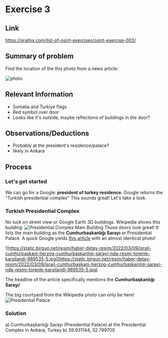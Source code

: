 # Exercise 3

## Link
https://gralhix.com/list-of-osint-exercises/osint-exercise-003/

## Summary of problem

Find the location of the this photo from a news article:

![photo](https://gralhix.com/wp-content/uploads/2023/08/osintexercise003.webp)

## Relevant Information

- Somalia and Turkiye flags
- Red symbol over door
- Looks like it's outside, maybe reflections of buildings in the door?


## Observations/Deductions
- Probably at the president's residence/palace?
- likely in Ankara

## Process

### Let's get started
We can go for a Google: **president of turkey residence**. Google returns the "Turkish presidential complex"
This sounds great! Let's take a look. 

### Turkish Presidential Complex
No luck on street view or Google Earth 3D buildings. Wikipedia shows this building:
![Presidential Complex Main Building](https://upload.wikimedia.org/wikipedia/commons/0/06/Presidential_Palace_Main.jpg) 
Those doors look great! It lists the main building as the **Cumhurbaşkanlığı Sarayı** or Presidential Palace. A quick Google yields [this article](https://www.birgun.net/haber/israil-cumhurbaskani-herzog-cumhurbaskanligi-sarayi-nda-resmi-torenle-karsilandi-379894) with an almost identical photo!

![https://static.birgun.net/resim/haber-detay-resim/2022/03/09/israil-cumhurbaskani-herzog-cumhurbaskanligi-sarayi-nda-resmi-torenle-karsilandi-989535-5.jpg](https://static.birgun.net/resim/haber-detay-resim/2022/03/09/israil-cumhurbaskani-herzog-cumhurbaskanligi-sarayi-nda-resmi-torenle-karsilandi-989535-5.jpg)

The headline of the article specifically mentions the **Cumhurbaşkanlığı Sarayı**!

The big courtyard from the Wikipedia photo can only be here!
![Presidential Palace](https://i.imgur.com/kyCrVEq.jpeg)

### Solution
a) Cumhurbaşkanlığı Sarayı (Presidential Palace) at the Presidential Complex in Ankara, Turkey
b) 39.931144, 32.799700